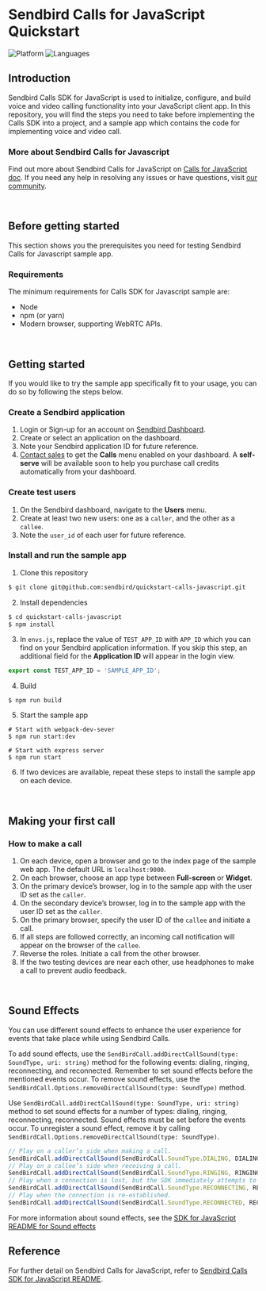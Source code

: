 # Sendbird Calls for JavaScript Quickstart

![Platform](https://img.shields.io/badge/platform-JAVASCRIPT-orange.svg)
![Languages](https://img.shields.io/badge/language-JAVASCRIPT-orange.svg)

## Introduction

Sendbird Calls SDK for JavaScript is used to initialize, configure, and build voice and video calling functionality into your JavaScript client app. In this repository, you will find the steps you need to take before implementing the Calls SDK into a project, and a sample app which contains the code for implementing voice and video call. 

### More about Sendbird Calls for Javascript

Find out more about Sendbird Calls for JavaScript on [Calls for JavaScript doc](https://docs.sendbird.com/javascript/calls_quick_start). If you need any help in resolving any issues or have questions, visit [our community](https://community.sendbird.com).

<br />

## Before getting started

This section shows you the prerequisites you need for testing Sendbird Calls for Javascript sample app.

### Requirements

The minimum requirements for Calls SDK for Javascript sample are: 

- Node
- npm (or yarn)
- Modern browser, supporting WebRTC APIs.

<br />

## Getting started

If you would like to try the sample app specifically fit to your usage, you can do so by following the steps below. 

### Create a Sendbird application

1. Login or Sign-up for an account on [Sendbird Dashboard](https://dashboard.sendbird.com).
2. Create or select an application on the dashboard.
3. Note your Sendbird application ID for future reference.
4. [Contact sales](https://get.sendbird.com/talk-to-sales.html) to get the **Calls** menu enabled on your dashboard. A **self-serve** will be available soon to help you purchase call credits automatically from your dashboard.  

### Create test users

1. On the Sendbird dashboard, navigate to the **Users** menu.
2. Create at least two new users: one as a `caller`, and the other as a `callee`.
3. Note the `user_id` of each user for future reference.

### Install and run the sample app

1. Clone this repository 
```bash
$ git clone git@github.com:sendbird/quickstart-calls-javascript.git
```
2. Install dependencies
```bash
$ cd quickstart-calls-javascript
$ npm install
```
3. In `envs.js`, replace the value of `TEST_APP_ID` with `APP_ID` which you can find on your Sendbird application information. If you skip this step, an additional field for the **Application ID** will appear in the login view.
```javascript
export const TEST_APP_ID = 'SAMPLE_APP_ID';
```
4. Build
```shell script
$ npm run build
```
5. Start the sample app
```shell script
# Start with webpack-dev-sever
$ npm run start:dev

# Start with express server
$ npm run start
```
6. If two devices are available, repeat these steps to install the sample app on each device.

<br />

## Making your first call

### How to make a call

1. On each device, open a browser and go to the index page of the sample web app. The default URL is `localhost:9000`.
2. On each browser, choose an app type between **Full-screen** or **Widget**.
3. On the primary device’s browser, log in to the sample app with the user ID set as the `caller`.
4. On the secondary device’s browser, log in to the sample app with the user ID set as the `caller`.
5. On the primary browser, specify the user ID of the `callee` and initiate a call.
6. If all steps are followed correctly, an incoming call notification will appear on the browser of the `callee`.
7. Reverse the roles. Initiate a call from the other browser.
8. If the two testing devices are near each other, use headphones to make a call to prevent audio feedback.

<br />

## Sound Effects
You can use different sound effects to enhance the user experience for events that take place while using Sendbird Calls. 

To add sound effects, use the `SendBirdCall.addDirectCallSound(type: SoundType, uri: string)` method for the following events: dialing, ringing, reconnecting, and reconnected. Remember to set sound effects before the mentioned events occur. To remove sound effects, use the `SendBirdCall.Options.removeDirectCallSound(type: SoundType)` method.

Use `SendBirdCall.addDirectCallSound(type: SoundType, uri: string)` method to set sound effects for a number of types: dialing, ringing, reconnecting, reconnected. Sound effects must be set before the events occur. To unregister a sound effect, remove it by calling `SendBirdCall.Options.removeDirectCallSound(type: SoundType)`.

```javascript
// Play on a caller’s side when making a call.
SendBirdCall.addDirectCallSound(SendBirdCall.SoundType.DIALING, DIALING_SOUND_URL);
// Play on a callee’s side when receiving a call.
SendBirdCall.addDirectCallSound(SendBirdCall.SoundType.RINGING, RINGING_SOUND_URL);
// Play when a connection is lost, but the SDK immediately attempts to reconnect.
SendBirdCall.addDirectCallSound(SendBirdCall.SoundType.RECONNECTING, RECONNECTING_SOUND_URL);
// Play when the connection is re-established.
SendBirdCall.addDirectCallSound(SendBirdCall.SoundType.RECONNECTED, RECONNECTED_SOUND_URL);
```
For more information about sound effects, see the [SDK for JavaScript README for Sound effects](https://github.com/sendbird/sendbird-calls-javascript#sound-effect)


## Reference

For further detail on Sendbird Calls for JavaScript, refer to [Sendbird Calls SDK for JavaScript README](https://github.com/sendbird/sendbird-calls-javascript/blob/master/README.md).
